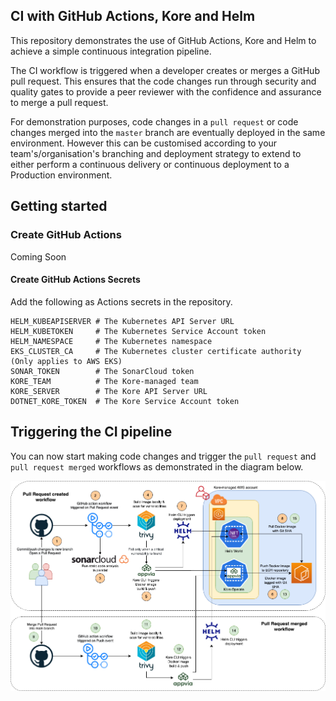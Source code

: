 ## CI with GitHub Actions, Kore and Helm

This repository demonstrates the use of GitHub Actions, Kore and Helm to achieve a simple continuous integration pipeline.

The CI workflow is triggered when a developer creates or merges a GitHub pull request. This ensures that the code changes run through security and quality gates to provide a peer reviewer with the confidence and assurance to merge a pull request.

For demonstration purposes, code changes in a `pull request` or code changes merged into the `master` branch are eventually deployed in the same environment. However this can be customised according to your team's/organisation's branching and deployment strategy to extend to either perform a continuous delivery or continuous deployment to a Production environment.

## Getting started

### Create GitHub Actions
Coming Soon

#### Create GitHub Actions Secrets

Add the following as Actions secrets in the repository.
```
HELM_KUBEAPISERVER # The Kubernetes API Server URL
HELM_KUBETOKEN     # The Kubernetes Service Account token
HELM_NAMESPACE     # The Kubernetes namespace
EKS_CLUSTER_CA     # The Kubernetes cluster certificate authority (Only applies to AWS EKS)
SONAR_TOKEN        # The SonarCloud token
KORE_TEAM          # The Kore-managed team
KORE_SERVER        # The Kore API Server URL
DOTNET_KORE_TOKEN  # The Kore Service Account token
```


## Triggering the CI pipeline

You can now start making code changes and trigger the `pull request` and `pull request merged` workflows as demonstrated in the diagram below.  

![Github Actions CI Pipeline](../../images/github-actions-ci.png)

